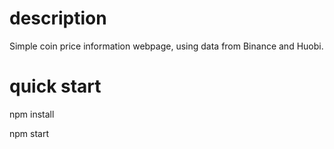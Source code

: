 # description

Simple coin price information webpage, using data from Binance and Huobi.

# quick start

npm install

npm start
